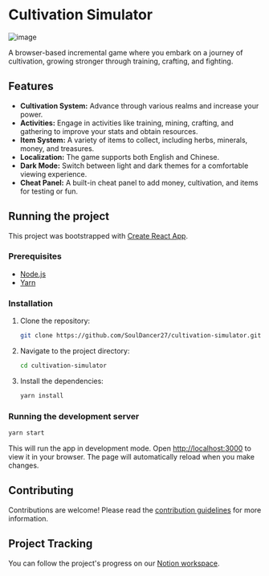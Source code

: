 # Cultivation Simulator

![image](https://github.com/SoulDancer27/cultivation-simulator/assets/34806883/0f999b12-c958-4996-aa41-ef5a082342e1)

A browser-based incremental game where you embark on a journey of cultivation, growing stronger through training, crafting, and fighting.

## Features

*   **Cultivation System:** Advance through various realms and increase your power.
*   **Activities:** Engage in activities like training, mining, crafting, and gathering to improve your stats and obtain resources.
*   **Item System:** A variety of items to collect, including herbs, minerals, money, and treasures.
*   **Localization:** The game supports both English and Chinese.
*   **Dark Mode:** Switch between light and dark themes for a comfortable viewing experience.
*   **Cheat Panel:** A built-in cheat panel to add money, cultivation, and items for testing or fun.

## Running the project

This project was bootstrapped with [Create React App](https://github.com/facebook/create-react-app).

### Prerequisites

*   [Node.js](https://nodejs.org/en)
*   [Yarn](https://classic.yarnpkg.com/lang/en/docs/install/)

### Installation

1.  Clone the repository:
    ```sh
    git clone https://github.com/SoulDancer27/cultivation-simulator.git
    ```
2.  Navigate to the project directory:
    ```sh
    cd cultivation-simulator
    ```
3.  Install the dependencies:
    ```sh
    yarn install
    ```

### Running the development server

```sh
yarn start
```

This will run the app in development mode. Open [http://localhost:3000](http://localhost:3000) to view it in your browser. The page will automatically reload when you make changes.

## Contributing

Contributions are welcome! Please read the [contribution guidelines](/CONTRIBUTING.md) for more information.

## Project Tracking

You can follow the project's progress on our [Notion workspace](https://www.notion.so/Cultivation-Simulator-927db0045f05489294cf198071cbd216).